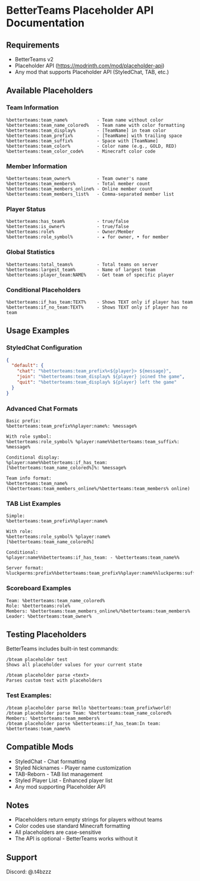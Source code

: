 # BetterTeams Placeholder API Documentation

## Requirements
- BetterTeams v2
- Placeholder API (https://modrinth.com/mod/placeholder-api)
- Any mod that supports Placeholder API (StyledChat, TAB, etc.)

## Available Placeholders

### Team Information
```
%betterteams:team_name%           - Team name without color
%betterteams:team_name_colored%   - Team name with color formatting
%betterteams:team_display%        - [TeamName] in team color
%betterteams:team_prefix%         - [TeamName] with trailing space
%betterteams:team_suffix%         - Space with [TeamName]
%betterteams:team_color%          - Color name (e.g., GOLD, RED)
%betterteams:team_color_code%     - Minecraft color code
```

### Member Information
```
%betterteams:team_owner%          - Team owner's name
%betterteams:team_members%        - Total member count
%betterteams:team_members_online% - Online member count
%betterteams:team_members_list%   - Comma-separated member list
```

### Player Status
```
%betterteams:has_team%            - true/false
%betterteams:is_owner%            - true/false
%betterteams:role%                - Owner/Member
%betterteams:role_symbol%         - ★ for owner, • for member
```

### Global Statistics
```
%betterteams:total_teams%         - Total teams on server
%betterteams:largest_team%        - Name of largest team
%betterteams:player_team:NAME%    - Get team of specific player
```

### Conditional Placeholders
```
%betterteams:if_has_team:TEXT%    - Shows TEXT only if player has team
%betterteams:if_no_team:TEXT%     - Shows TEXT only if player has no team
```

## Usage Examples

### StyledChat Configuration
```json
{
  "default": {
    "chat": "%betterteams:team_prefix%<${player}> ${message}",
    "join": "%betterteams:team_display% ${player} joined the game",
    "quit": "%betterteams:team_display% ${player} left the game"
  }
}
```

### Advanced Chat Formats
```
Basic prefix:
%betterteams:team_prefix%%player:name%: %message%

With role symbol:
%betterteams:role_symbol% %player:name%%betterteams:team_suffix%: %message%

Conditional display:
%player:name%%betterteams:if_has_team: [%betterteams:team_name_colored%]%: %message%

Team info format:
%betterteams:team_name% (%betterteams:team_members_online%/%betterteams:team_members% online)
```

### TAB List Examples
```
Simple:
%betterteams:team_prefix%%player:name%

With role:
%betterteams:role_symbol% %player:name% [%betterteams:team_name_colored%]

Conditional:
%player:name%%betterteams:if_has_team: - %betterteams:team_name%%

Server format:
%luckperms:prefix%%betterteams:team_prefix%%player:name%%luckperms:suffix%
```

### Scoreboard Examples
```
Team: %betterteams:team_name_colored%
Role: %betterteams:role%
Members: %betterteams:team_members_online%/%betterteams:team_members%
Leader: %betterteams:team_owner%
```

## Testing Placeholders

BetterTeams includes built-in test commands:

```
/bteam placeholder test
Shows all placeholder values for your current state

/bteam placeholder parse <text>
Parses custom text with placeholders
```

### Test Examples:
```
/bteam placeholder parse Hello %betterteams:team_prefix%world!
/bteam placeholder parse Team: %betterteams:team_name_colored% Members: %betterteams:team_members%
/bteam placeholder parse %betterteams:if_has_team:In team: %betterteams:team_name%%
```

## Compatible Mods
- StyledChat - Chat formatting
- Styled Nicknames - Player name customization
- TAB-Reborn - TAB list management
- Styled Player List - Enhanced player list
- Any mod supporting Placeholder API

## Notes
- Placeholders return empty strings for players without teams
- Color codes use standard Minecraft formatting
- All placeholders are case-sensitive
- The API is optional - BetterTeams works without it

## Support
Discord: @.t4bzzz 
